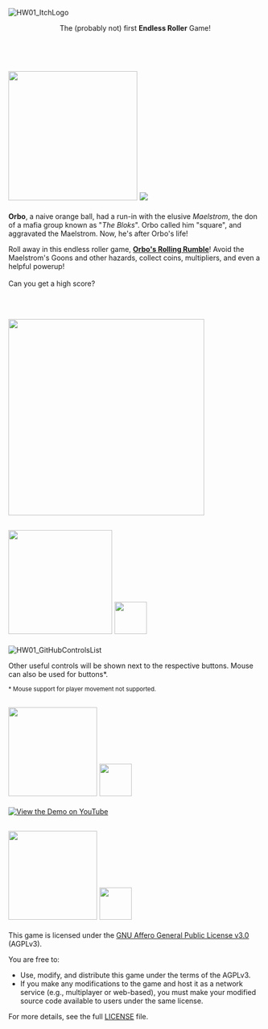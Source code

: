 ![HW01_ItchLogo](https://github.com/user-attachments/assets/757dbc55-6fbe-46a2-85b0-19521d37aed2)

<p align="center">
The (probably not) first <b>Endless Roller</b> Game!
</p>
<br></br>

## <img src="https://github.com/user-attachments/assets/221c1f5c-a1ef-445e-8164-6542306db03d" width=256 />     <img src="https://github.com/user-attachments/assets/098c5d32-ff33-4df3-aed8-8e4addaecc52" />


**Orbo**, a naive orange ball, had a run-in with the elusive *Maelstrom*, the don of a mafia group known as "*The Bloks*". Orbo called him "square", and aggravated the Maelstrom. Now, he's after Orbo's life!

Roll away in this endless roller game, <ins>**Orbo's Rolling Rumble**</ins>! Avoid the Maelstrom's Goons and other hazards, collect coins, multipliers, and even a helpful powerup! 
<br></br>
Can you get a high score?

<br></br>

[<img src="https://github.com/user-attachments/assets/0d133dca-9f65-4e27-a08d-ba38bda43bf9" width=389 />](https://ctom314.itch.io/orbos-rolling-rumble)


## <img src="https://github.com/user-attachments/assets/6b605794-a751-4aba-8916-a2d01260d642" width=206 />     <img src="https://github.com/user-attachments/assets/a3ef0b39-73b7-44e3-ac89-2437526e1e54" width=64 />
![HW01_GitHubControlsList](https://github.com/user-attachments/assets/f533e289-d4eb-485c-a3b7-66667609d79a)

Other useful controls will be shown next to the respective buttons. Mouse can also be used for buttons*.

<sup>* Mouse support for player movement not supported.</sup>



## <img src="https://github.com/user-attachments/assets/bd04d2e9-1c5e-4979-b327-29d5f95b8ec6" width=176 />     <img src="https://github.com/user-attachments/assets/0ff1bf09-5202-4842-8e93-3bfa766e9d9f" width=64 />

[![View the Demo on YouTube](https://img.youtube.com/vi/j4JIMepwgpI/0.jpg)](https://www.youtube.com/watch?v=j4JIMepwgpI)



## <img src="https://github.com/user-attachments/assets/e2d3352f-dc78-4671-8022-b39aad2a755f" width=176 />     <img src="https://github.com/user-attachments/assets/1a806b6f-4dd0-4767-8bb7-00df0ea9ee83" width=64 />

This game is licensed under the [GNU Affero General Public License v3.0](./LICENSE) (AGPLv3).

You are free to:
- Use, modify, and distribute this game under the terms of the AGPLv3.
- If you make any modifications to the game and host it as a network service (e.g., multiplayer or web-based), you must make your modified source code available to users under the same license.

For more details, see the full [LICENSE](./LICENSE) file.
